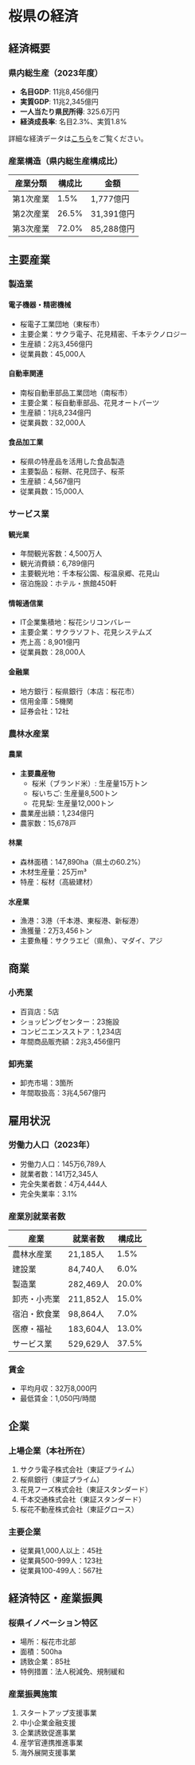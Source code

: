 # 桜県の経済

## 経済概要

### 県内総生産（2023年度）
- **名目GDP**: 11兆8,456億円
- **実質GDP**: 11兆2,345億円
- **一人当たり県民所得**: 325.6万円
- **経済成長率**: 名目2.3%、実質1.8%

詳細な経済データは[こちら](./detailed-economy.md)をご覧ください。

### 産業構造（県内総生産構成比）
| 産業分類 | 構成比 | 金額 |
|---------|--------|------|
| 第1次産業 | 1.5% | 1,777億円 |
| 第2次産業 | 26.5% | 31,391億円 |
| 第3次産業 | 72.0% | 85,288億円 |

## 主要産業

### 製造業

#### 電子機器・精密機械
- 桜電子工業団地（東桜市）
- 主要企業：サクラ電子、花見精密、千本テクノロジー
- 生産額：2兆3,456億円
- 従業員数：45,000人

#### 自動車関連
- 南桜自動車部品工業団地（南桜市）
- 主要企業：桜自動車部品、花見オートパーツ
- 生産額：1兆8,234億円
- 従業員数：32,000人

#### 食品加工業
- 桜県の特産品を活用した食品製造
- 主要製品：桜餅、花見団子、桜茶
- 生産額：4,567億円
- 従業員数：15,000人

### サービス業

#### 観光業
- 年間観光客数：4,500万人
- 観光消費額：6,789億円
- 主要観光地：千本桜公園、桜温泉郷、花見山
- 宿泊施設：ホテル・旅館450軒

#### 情報通信業
- IT企業集積地：桜花シリコンバレー
- 主要企業：サクラソフト、花見システムズ
- 売上高：8,901億円
- 従業員数：28,000人

#### 金融業
- 地方銀行：桜県銀行（本店：桜花市）
- 信用金庫：5機関
- 証券会社：12社

### 農林水産業

#### 農業
- **主要農産物**
  - 桜米（ブランド米）: 生産量15万トン
  - 桜いちご: 生産量8,500トン
  - 花見梨: 生産量12,000トン
- 農業産出額：1,234億円
- 農家数：15,678戸

#### 林業
- 森林面積：147,890ha（県土の60.2%）
- 木材生産量：25万m³
- 特産：桜材（高級建材）

#### 水産業
- 漁港：3港（千本港、東桜港、新桜港）
- 漁獲量：2万3,456トン
- 主要魚種：サクラエビ（県魚）、マダイ、アジ

## 商業

### 小売業
- 百貨店：5店
- ショッピングセンター：23施設
- コンビニエンスストア：1,234店
- 年間商品販売額：2兆3,456億円

### 卸売業
- 卸売市場：3箇所
- 年間取扱高：3兆4,567億円

## 雇用状況

### 労働力人口（2023年）
- 労働力人口：145万6,789人
- 就業者数：141万2,345人
- 完全失業者数：4万4,444人
- 完全失業率：3.1%

### 産業別就業者数
| 産業 | 就業者数 | 構成比 |
|------|---------|--------|
| 農林水産業 | 21,185人 | 1.5% |
| 建設業 | 84,740人 | 6.0% |
| 製造業 | 282,469人 | 20.0% |
| 卸売・小売業 | 211,852人 | 15.0% |
| 宿泊・飲食業 | 98,864人 | 7.0% |
| 医療・福祉 | 183,604人 | 13.0% |
| サービス業 | 529,629人 | 37.5% |

### 賃金
- 平均月収：32万8,000円
- 最低賃金：1,050円/時間

## 企業

### 上場企業（本社所在）
1. サクラ電子株式会社（東証プライム）
2. 桜県銀行（東証プライム）
3. 花見フーズ株式会社（東証スタンダード）
4. 千本交通株式会社（東証スタンダード）
5. 桜花不動産株式会社（東証グロース）

### 主要企業
- 従業員1,000人以上：45社
- 従業員500-999人：123社
- 従業員100-499人：567社

## 経済特区・産業振興

### 桜県イノベーション特区
- 場所：桜花市北部
- 面積：500ha
- 誘致企業：85社
- 特例措置：法人税減免、規制緩和

### 産業振興施策
1. スタートアップ支援事業
2. 中小企業金融支援
3. 企業誘致促進事業
4. 産学官連携推進事業
5. 海外展開支援事業